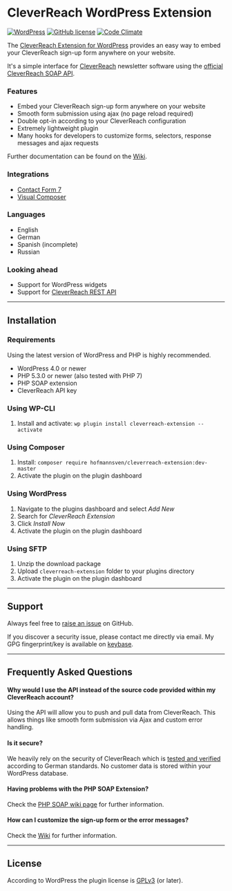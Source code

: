 # CleverReach WordPress Extension 

[![WordPress](https://img.shields.io/wordpress/v/github/hofmannsven/cleverreach-extension.svg?style=flat-square)](https://wordpress.org/plugins/cleverreach-extension/)
[![GitHub license](https://img.shields.io/badge/license-GPLv3-blue.svg?style=flat-square)](https://raw.githubusercontent.com/hofmannsven/cleverreach-extension/master/LICENSE.md)
[![Code Climate](https://img.shields.io/codeclimate/github/hofmannsven/cleverreach-extension.svg?style=flat-square)](https://codeclimate.com/github/hofmannsven/cleverreach-extension)

The [CleverReach Extension for WordPress](https://wordpress.org/plugins/cleverreach-extension/) provides an easy way to embed your CleverReach sign-up form anywhere on your website.

It's a simple interface for [CleverReach](https://www.cleverreach.com/) newsletter software using the [official CleverReach SOAP API](https://api.cleverreach.com/soap/doc/5.0/).

### Features
* Embed your CleverReach sign-up form anywhere on your website
* Smooth form submission using ajax (no page reload required)
* Double opt-in according to your CleverReach configuration
* Extremely lightweight plugin
* Many hooks for developers to customize forms, selectors, response messages and ajax requests

Further documentation can be found on the [Wiki](https://github.com/hofmannsven/cleverreach-extension/wiki).

### Integrations
* [Contact Form 7](https://github.com/hofmannsven/cleverreach-extension/wiki/Contact-Form-7)
* [Visual Composer](https://vc.wpbakery.com/)

### Languages
* English
* German
* Spanish (incomplete)
* Russian

### Looking ahead
* Support for WordPress widgets
* Support for [CleverReach REST API](https://rest.cleverreach.com/explorer/)


*** 


## Installation

### Requirements
Using the latest version of WordPress and PHP is highly recommended.

* WordPress 4.0 or newer
* PHP 5.3.0 or newer (also tested with PHP 7)
* PHP SOAP extension
* CleverReach API key

### Using WP-CLI
1. Install and activate: `wp plugin install cleverreach-extension --activate`

### Using Composer
1. Install: `composer require hofmannsven/cleverreach-extension:dev-master`
2. Activate the plugin on the plugin dashboard

### Using WordPress
1. Navigate to the plugins dashboard and select _Add New_
2. Search for _CleverReach Extension_
3. Click _Install Now_
4. Activate the plugin on the plugin dashboard

### Using SFTP
1. Unzip the download package
2. Upload `cleverreach-extension` folder to your plugins directory
3. Activate the plugin on the plugin dashboard


*** 


## Support

Always feel free to [raise an issue](https://github.com/hofmannsven/cleverreach-extension/issues) on GitHub.

If you discover a security issue, please contact me directly via email.
My GPG fingerprint/key is available on [keybase](https://keybase.io/hofmannsven).


*** 


## Frequently Asked Questions

#### Why would I use the API instead of the source code provided within my CleverReach account?
Using the API will allow you to push and pull data from CleverReach. 
This allows things like smooth form submission via Ajax and custom error handling.

#### Is it secure?
We heavily rely on the security of CleverReach which is [tested and verified](https://www.cleverreach.com/security) according to German standards.
No customer data is stored within your WordPress database.

#### Having problems with the PHP SOAP Extension?
Check the [PHP SOAP wiki page](https://github.com/hofmannsven/cleverreach-extension/wiki/PHP-SOAP-Extension) for further information.

#### How can I customize the sign-up form or the error messages?
Check the [Wiki](https://github.com/hofmannsven/cleverreach-extension/wiki) for further information.


*** 


## License

According to WordPress the plugin license is [GPLv3](https://www.gnu.org/licenses/gpl-3.0.txt) (or later).
